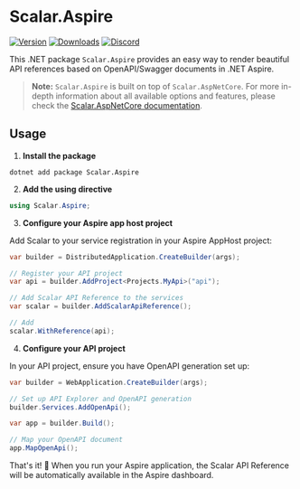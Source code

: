 # Scalar.Aspire

[![Version](https://img.shields.io/nuget/v/Scalar.Aspire)](https://www.nuget.org/packages/Scalar.Aspire)
[![Downloads](https://img.shields.io/nuget/dt/Scalar.Aspire)](https://www.nuget.org/packages/Scalar.Aspire)
[![Discord](https://img.shields.io/discord/1135330207960678410?style=flat&color=5865F2)](https://discord.gg/scalar)

This .NET package `Scalar.Aspire` provides an easy way to render beautiful API references based on OpenAPI/Swagger documents in .NET Aspire.

> **Note:** `Scalar.Aspire` is built on top of `Scalar.AspNetCore`. For more in-depth information about all available options and features, please check the [Scalar.AspNetCore documentation](../aspnetcore/README.md).

## Usage

1. **Install the package**

```shell
dotnet add package Scalar.Aspire
```

2. **Add the using directive**

```csharp
using Scalar.Aspire;
```

3. **Configure your Aspire app host project**

Add Scalar to your service registration in your Aspire AppHost project:

```csharp
var builder = DistributedApplication.CreateBuilder(args);

// Register your API project
var api = builder.AddProject<Projects.MyApi>("api");

// Add Scalar API Reference to the services
var scalar = builder.AddScalarApiReference();

// Add 
scalar.WithReference(api);
```

4. **Configure your API project**

In your API project, ensure you have OpenAPI generation set up:

```csharp
var builder = WebApplication.CreateBuilder(args);

// Set up API Explorer and OpenAPI generation
builder.Services.AddOpenApi();

var app = builder.Build();

// Map your OpenAPI document
app.MapOpenApi();

```

That's it! 🎉 When you run your Aspire application, the Scalar API Reference will be automatically available in the Aspire dashboard.
